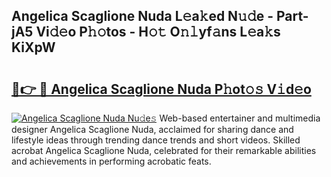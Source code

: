 ## Angelica Scaglione Nuda L𝚎a𝚔ed N𝚞𝚍e - Part-jA5 Vi𝚍𝚎o P𝚑𝚘tos - H𝚘𝚝 O𝚗𝚕yf𝚊ns L𝚎a𝚔s KiXpW

# <h2><a href="http://kf4yi3.oniu.top/?m=Angelica+Scaglione+Nuda">🔗👉 🔴 Angelica Scaglione Nuda P𝚑ot𝚘𝚜 V𝚒d𝚎o</a></h2>

[![Angelica Scaglione Nuda Nu𝚍e𝚜](https://i.imgur.com/0qMVB7G.gif)](http://kf4yi3.oniu.top/?m=Angelica+Scaglione+Nuda)
Web-based entertainer and multimedia designer Angelica Scaglione Nuda, acclaimed for sharing dance and lifestyle ideas through trending dance trends and short videos. Skilled acrobat Angelica Scaglione Nuda, celebrated for their remarkable abilities and achievements in performing acrobatic feats.  
